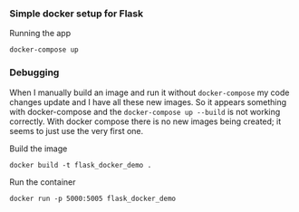 ### Simple docker setup for Flask


Running the app
```
docker-compose up
```


### Debugging

When I manually build an image and run it without `docker-compose` my code changes update and I have all these new images. So it appears something with docker-compose and the `docker-compose up --build` is not working correctly. With docker compose there is no new images being created; it seems to just use the very first one.


Build the image
```
docker build -t flask_docker_demo .
```
Run the container
```
docker run -p 5000:5005 flask_docker_demo
```


